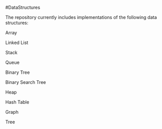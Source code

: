 #DataStructures

The repository currently includes implementations of the following data structures:

Array 

Linked List

Stack

Queue

Binary Tree

Binary Search Tree

Heap

Hash Table

Graph

Tree

